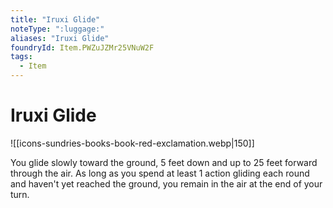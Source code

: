 ```yaml
---
title: "Iruxi Glide"
noteType: ":luggage:"
aliases: "Iruxi Glide"
foundryId: Item.PWZuJZMr25VNuW2F
tags:
  - Item
---
```


# Iruxi Glide
![[icons-sundries-books-book-red-exclamation.webp|150]]

You glide slowly toward the ground, 5 feet down and up to 25 feet forward through the air. As long as you spend at least 1 action gliding each round and haven't yet reached the ground, you remain in the air at the end of your turn.
